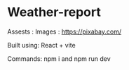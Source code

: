 # Weather-report

Assests : 
Images : https://pixabay.com/

Built using:
React + vite

Commands:
npm i and npm run dev

